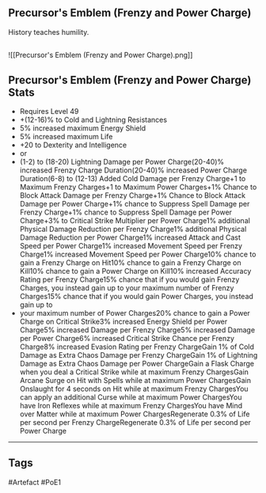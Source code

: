 ## Precursor's Emblem (Frenzy and Power Charge)
History teaches humility.
##
![[Precursor's Emblem (Frenzy and Power Charge).png]]
## Precursor's Emblem (Frenzy and Power Charge) Stats
- Requires Level 49
- +(12-16)% to Cold and Lightning Resistances
- 5% increased maximum Energy Shield
- 5% increased maximum Life
- +20 to Dexterity and Intelligence
- or
- (1-2) to (18-20) Lightning Damage per Power Charge(20-40)% increased Frenzy Charge Duration(20-40)% increased Power Charge Duration(6-8) to (12-13) Added Cold Damage per Frenzy Charge+1 to Maximum Frenzy Charges+1 to Maximum Power Charges+1% Chance to Block Attack Damage per Frenzy Charge+1% Chance to Block Attack Damage per Power Charge+1% chance to Suppress Spell Damage per Frenzy Charge+1% chance to Suppress Spell Damage per Power Charge+3% to Critical Strike Multiplier per Power Charge1% additional Physical Damage Reduction per Frenzy Charge1% additional Physical Damage Reduction per Power Charge1% increased Attack and Cast Speed per Power Charge1% increased Movement Speed per Frenzy Charge1% increased Movement Speed per Power Charge10% chance to gain a Frenzy Charge on Hit10% chance to gain a Frenzy Charge on Kill10% chance to gain a Power Charge on Kill10% increased Accuracy Rating per Frenzy Charge15% chance that if you would gain Frenzy Charges, you instead gain up to your maximum number of Frenzy Charges15% chance that if you would gain Power Charges, you instead gain up to
- your maximum number of Power Charges20% chance to gain a Power Charge on Critical Strike3% increased Energy Shield per Power Charge5% increased Damage per Frenzy Charge5% increased Damage per Power Charge6% increased Critical Strike Chance per Frenzy Charge8% increased Evasion Rating per Frenzy ChargeGain 1% of Cold Damage as Extra Chaos Damage per Frenzy ChargeGain 1% of Lightning Damage as Extra Chaos Damage per Power ChargeGain a Flask Charge when you deal a Critical Strike while at maximum Frenzy ChargesGain Arcane Surge on Hit with Spells while at maximum Power ChargesGain Onslaught for 4 seconds on Hit while at maximum Frenzy ChargesYou can apply an additional Curse while at maximum Power ChargesYou have Iron Reflexes while at maximum Frenzy ChargesYou have Mind over Matter while at maximum Power ChargesRegenerate 0.3% of Life per second per Frenzy ChargeRegenerate 0.3% of Life per second per Power Charge


---
## Tags
#Artefact
#PoE1